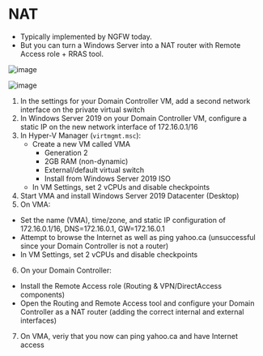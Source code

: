 # NAT 
- Typically implemented by NGFW today.
- But you can turn a Windows Server into a NAT router with Remote Access role + RRAS tool.

![image](https://user-images.githubusercontent.com/40586970/170838808-fee08e43-9872-42aa-b80b-e159b869c13a.png)

![image](https://user-images.githubusercontent.com/40586970/170839187-21b84275-e2b6-4dee-a1e4-8cca42d75fce.png)


1. In the settings for your Domain Controller VM, add a second network interface on the private virtual switch
2. In Windows Server 2019 on your Domain Controller VM, configure a static IP on the new network interface of 172.16.0.1/16
3. In Hyper-V Manager (`virtmgmt.msc`):
   - Create a new VM called VMA 
     - Generation 2
     - 2GB RAM (non-dynamic)
     - External/default virtual switch
     - Install from Windows Server 2019 ISO
   - In VM Settings, set 2 vCPUs and disable checkpoints
4. Start VMA and install Windows Server 2019 Datacenter (Desktop)
5. On VMA:
- Set the name (VMA), time/zone, and static IP configuration of 172.16.0.1/16, DNS=172.16.0.1, GW=172.16.0.1
- Attempt to browse the Internet as well as ping yahoo.ca (unsuccessful since your Domain Controller is not a router)
- In VM Settings, set 2 vCPUs and disable checkpoints
6. On your Domain Controller:
- Install the Remote Access role (Routing & VPN/DirectAccess components)
- Open the Routing and Remote Access tool and configure your Domain Controller as a NAT router (adding the correct internal and external interfaces)
7. On VMA, veriy that you now can ping yahoo.ca and have Internet access
